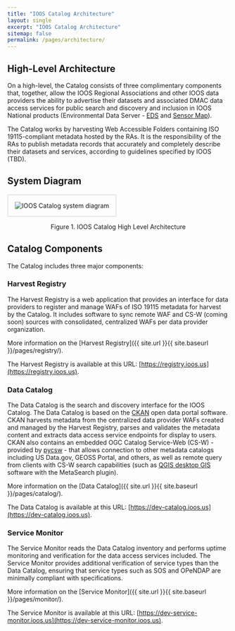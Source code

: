 ```yaml
---
title: "IOOS Catalog Architecture"
layout: single
excerpt: "IOOS Catalog Architecture"
sitemap: false
permalink: /pages/architecture/
---
```


## High-Level Architecture ##
On a high-level, the Catalog consists of three complimentary components that, together, allow the IOOS Regional Associations and other IOOS data providers the ability to advertise
their datasets and associated DMAC data access services for public search and discovery and inclusion in IOOS National products (Environmental Data Server - [EDS](https://eds.ioos.us)
and [Sensor Map](https://sensors.ioos.us)).

The Catalog works by harvesting Web Accessible Folders containing ISO 19115-compliant metadata hosted by the RAs.  It is the responsibility of the RAs to publish metadata records
that accurately and completely describe their datasets and services, according to guidelines specified by IOOS (TBD).  

## System Diagram ##
<img src="{{ site.url }}{{ site.baseurl }}/images/Catalog-DMAC-Arch.png" style="padding: 15px; border: 2px solid #e5e5e5" alt="IOOS Catalog system diagram" title="IOOS Catalog system diagram"/>
<p style="text-align: center">  Figure 1. IOOS Catalog High Level Architecture </p>

## Catalog Components ##
The Catalog includes three major components:

### Harvest Registry ###
The Harvest Registry is a web application that provides an interface for data providers to register and manage WAFs of ISO 19115 metadata for harvest by the Catalog.  It includes software to
sync remote WAF and CS-W (coming soon) sources with consolidated, centralized WAFs per data provider organization.  

More information on the [Harvest Registry]({{ site.url }}{{ site.baseurl }}/pages/registry/).

The Harvest Registry is available at this URL: [https://registry.ioos.us](https://registry.ioos.us).

### Data Catalog ###
The Data Catalog is the search and discovery interface for the IOOS Catalog.  The Data Catalog is based on the [CKAN](http://ckan.org/) open data portal software.  CKAN harvests metadata
from the centralized data provider WAFs created and managed by the Harvest Registry, parses and validates the metadata content and extracts data access service endpoints for display to users.
CKAN also contains an embedded OGC Catalog Service-Web (CS-W) - provided by [pycsw](http://pycsw.org/) - that allows connection to other metadata catalogs including US Data.gov, GEOSS Portal, and others, as well as remote query from clients with CS-W search capabilities (such as [QGIS desktop GIS](http://www.qgis.org/) software with the MetaSearch plugin).

More information on the [Data Catalog]({{ site.url }}{{ site.baseurl }}/pages/catalog/).

The Data Catalog is available at this URL: [https://dev-catalog.ioos.us](https://dev-catalog.ioos.us).

### Service Monitor ###
The Service Monitor reads the Data Catalog inventory and performs uptime monitoring and verification for the data access services included.  The Service Monitor provides additional
verification of service types than the Data Catalog, ensuring that service types such as SOS and OPeNDAP are minimally compliant with specifications.  

More information on the [Service Monitor]({{ site.url }}{{ site.baseurl }}/pages/monitor/).

The Service Monitor is available at this URL: [https://dev-service-monitor.ioos.us](https://dev-service-monitor.ioos.us).
